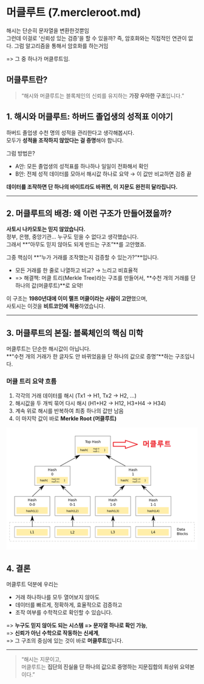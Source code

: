 # 머클루트 (7.mercleroot.md)

해시는 단순히 문자열을 변환한것뿐임  
그런데 이걸로 '신뢰성 있는 검증'을 할 수 있을까?
즉, 암호화와는 직접적인 연관이 없다.
그럼 알고리즘을 통해서 암호화를 하는거임

=> 그 중 하나가 머클루트임.

## 머클루트란?

> “해시와 머클루트는 블록체인의 신뢰를 유지하는 **가장 우아한 구조**입니다.”

## 1. 해시와 머클루트: 하버드 졸업생의 성적표 이야기

하버드 졸업생 수천 명의 성적을 관리한다고 생각해봅시다.  
모두가 **성적을 조작하지 않았다는 걸 증명**해야 합니다.

그럼 방법은?

- A안: 모든 졸업생의 성적표를 하나하나 일일이 전화해서 확인
- B안: 전체 성적 데이터를 모아서 해시값 하나로 요약 → 이 값만 비교하면 검증 끝

**데이터를 조작하면 단 하나의 바이트라도 바뀌면, 이 지문도 완전히 달라집니다.**

---

## 2. 머클루트의 배경: 왜 이런 구조가 만들어졌을까?

**사토시 나카모토는 믿지 않았습니다.**  
정부, 은행, 중앙기관… 누구도 믿을 수 없다고 생각했습니다.  
그래서 **“아무도 믿지 않아도 되게 만드는 구조”**를 고안했죠.

그중 핵심이 **“누가 거래를 조작했는지 검증할 수 있는가?”**입니다.

- 모든 거래를 한 줄로 나열하고 비교? → 느리고 비효율적
- => 해결책: 머클 트리(Merkle Tree)라는 구조를 만들어서, **수천 개의 거래를 단 하나의 값(머클루트)**로 요약!

이 구조는 **1980년대에 이미 랠프 머클이라는 사람이 고안**했으며,  
사토시는 이것을 **비트코인에 적용**하였습니다.

---

## 3. 머클루트의 본질: 블록체인의 핵심 미학

머클루트는 단순한 해시값이 아닙니다.  
**“수천 개의 거래가 한 글자도 안 바뀌었음을 단 하나의 값으로 증명”**하는 구조입니다.

### 머클 트리 요약 흐름

1. 각각의 거래 데이터를 해시 (Tx1 → H1, Tx2 → H2, ...)
2. 해시값을 두 개씩 묶어 다시 해시 (H1+H2 → H12, H3+H4 → H34)
3. 계속 위로 해시를 반복하여 최종 하나의 값만 남음
4. 이 마지막 값이 바로 **Merkle Root (머클루트)**

<img src="./merkleroot.png">

## 4. 결론

머클루트 덕분에 우리는

- 거래 하나하나를 모두 열어보지 않아도
- 데이터를 빠르게, 정확하게, 효율적으로 검증하고
- 조작 여부를 수학적으로 확인할 수 있습니다.

=> **누구도 믿지 않아도 되는 시스템 => 문자열 하나로 확인 가능**,  
=> **신뢰가 아닌 수학으로 작동하는 신세계**,  
=> 그 구조의 중심에 있는 것이 바로 **머클루트**입니다.

---

> “해시는 지문이고,  
> 머클루트는 **집단의 진실을 단 하나의 값으로 증명하는 지문집합의 최상위 요약본**이다.”
